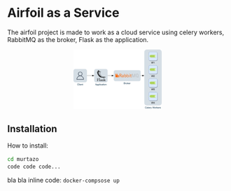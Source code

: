 # Airfoil as a Service
The airfoil project is made to work as a cloud service using celery workers, RabbitMQ as the broker, Flask as the application.

<div style="text-align:center"><img src="sys.jpg" alt="workflow" width=40% /></div>

## Installation
How to install:
```sh
cd murtazo
code code code...
```

bla bla inline code: `docker-compsose up`



